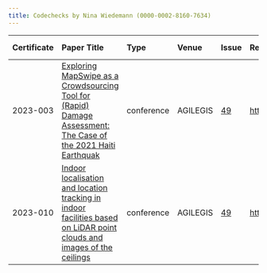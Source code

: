 ```yaml
---
title: Codechecks by Nina Wiedemann (0000-0002-8160-7634)
---
```



|Certificate |Paper Title                                                                                                           |Type       |Venue    |Issue |Report                                |Check date |
|:-------|:---------------------------------------------|:------------------|:------------------|:---|:--------------------------|:------------------|
|2023-003    |[Exploring MapSwipe as a Crowdsourcing Tool for (Rapid) Damage Assessment: The Case of the 2021 Haiti Earthquak](https://doi.org/10.5194/agile-giss-4-5-2023)|conference |AGILEGIS |[49](https://github.com/codecheckers/register/issues/49)|https://doi.org/10.17605/osf.io/m5bhk |2023-06-13 |
|2023-010    |[Indoor localisation and location tracking in indoor facilities based on LiDAR point clouds and images of the ceilings](https://doi.org/10.5194/agile-giss-4-4-2023)|conference |AGILEGIS |[49](https://github.com/codecheckers/register/issues/49)|https://doi.org/10.17605/osf.io/8t3bh |2023-06-13 |
